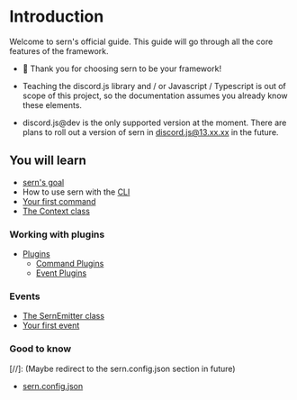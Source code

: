 # Introduction 

Welcome to sern's official guide. This guide will go through all the core features of the framework.
- 💖 Thank you for choosing sern to be your framework!

- Teaching the discord.js library and / or Javascript / Typescript is out of scope of this project, so the documentation assumes you already know these elements.

- discord.js@dev is the only supported version at the moment. There are plans to roll out a version of sern in discord.js@13.xx.xx in the future.

## You will learn
* [sern's goal](walkthrough/goal.md)
* How to use sern with the [CLI](walkthrough/cli.md)
* [Your first command](walkthrough/first-command.md)
* [The Context class](walkthrough/first-command.md#context-class)

### Working with plugins
* [Plugins](walkthrough/plugins.md)
  - [Command Plugins](walkthrough/plugins.md#command-plugins)
  - [Event Plugins](walkthrough/plugins.md#event-plugins)
### Events
* [The SernEmitter class](walkthrough/sern-emitter.md)
* [Your first event](walkthrough/first-event.md)

### Good to know
[//]: (Maybe redirect to the sern.config.json section in future)
*  [sern.config.json](walkthrough/good-to-know.md)
